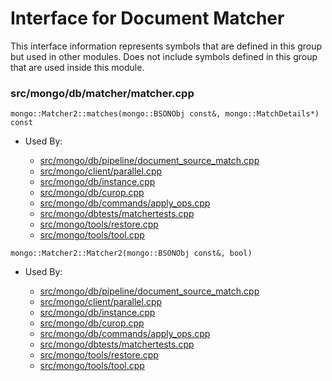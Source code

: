 
# Interface for Document Matcher
This interface information represents symbols that are defined in this group but used in other modules.  Does not include symbols defined in this group that are used inside this module.

### src/mongo/db/matcher/matcher.cpp

<div></div>

    mongo::Matcher2::matches(mongo::BSONObj const&, mongo::MatchDetails*) const

- Used By:

    - [src/mongo/db/pipeline/document\_source\_match.cpp](../../../../core\_query\_system/aggregation\_framework)
    - [src/mongo/client/parallel.cpp](../../../../sharding/routing)
    - [src/mongo/db/instance.cpp](../../../../storage/storage\_layer\_structure)
    - [src/mongo/db/curop.cpp](../../../../query\_and\_operation\_handling/client\_and\_operation\_tracking)
    - [src/mongo/db/commands/apply\_ops.cpp](../../../../query\_and\_operation\_handling/database\_commands)
    - [src/mongo/dbtests/matchertests.cpp](../../../../tests/unit\_tests)
    - [src/mongo/tools/restore.cpp](../../../../tools/tools)
    - [src/mongo/tools/tool.cpp](../../../../tools/tools)

<div></div>

    mongo::Matcher2::Matcher2(mongo::BSONObj const&, bool)

- Used By:

    - [src/mongo/db/pipeline/document\_source\_match.cpp](../../../../core\_query\_system/aggregation\_framework)
    - [src/mongo/client/parallel.cpp](../../../../sharding/routing)
    - [src/mongo/db/instance.cpp](../../../../storage/storage\_layer\_structure)
    - [src/mongo/db/curop.cpp](../../../../query\_and\_operation\_handling/client\_and\_operation\_tracking)
    - [src/mongo/db/commands/apply\_ops.cpp](../../../../query\_and\_operation\_handling/database\_commands)
    - [src/mongo/dbtests/matchertests.cpp](../../../../tests/unit\_tests)
    - [src/mongo/tools/restore.cpp](../../../../tools/tools)
    - [src/mongo/tools/tool.cpp](../../../../tools/tools)
